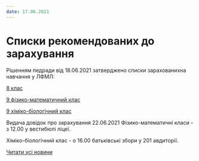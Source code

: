 ```yaml
---
date: 17.06.2021
---
```

# Списки рекомендованих до зарахування

Рішенням педради від 18.06.2021 затверджено списки зарахованихна навчання у ЛФМЛ:

[8 клас](/files/blog/списки-рекомендованих-до-зарахування/8-клас.pdf)

[9 фізико-математичний клас](/files/blog/списки-рекомендованих-до-зарахування/9фм.pdf)

[9 хіміко-біологічний клас](/files/blog/списки-рекомендованих-до-зарахування/9хб.pdf)

Видача довідок про зарахування 22.06.2021
Фізико-математичні класи - з 12.00 у вестибюлі ліцеї.

Хіміко-біологічний клас - о 16.00 батьківські збори у 201 авдиторії.

[Читати усі новини](/news)
